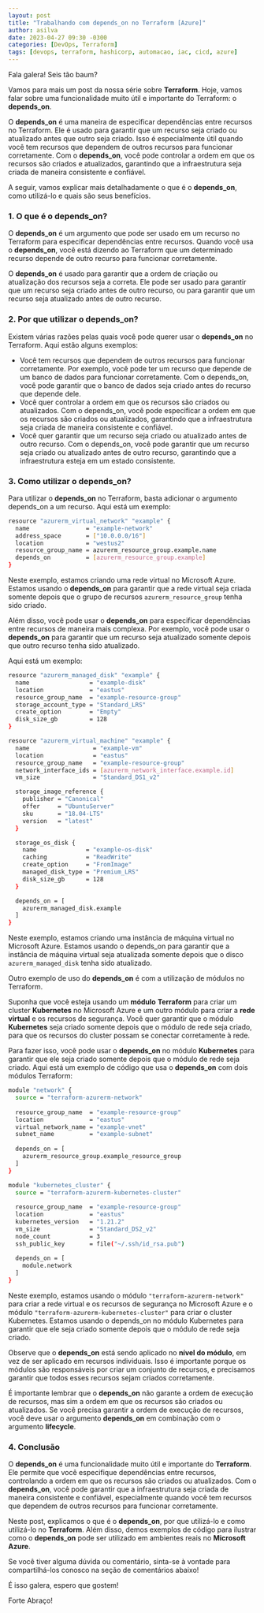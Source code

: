 ```yaml
---
layout: post
title: "Trabalhando com depends_on no Terraform [Azure]"
author: asilva
date: 2023-04-27 09:30 -0300
categories: [DevOps, Terraform]
tags: [devops, terraform, hashicorp, automacao, iac, cicd, azure]
---
```


Fala galera! Seis tão baum?

Vamos para mais um post da nossa série sobre **Terraform**. Hoje, vamos falar sobre uma funcionalidade muito útil e importante do Terraform: o **depends_on**.

O **depends_on** é uma maneira de especificar dependências entre recursos no Terraform. Ele é usado para garantir que um recurso seja criado ou atualizado antes que outro seja criado. Isso é especialmente útil quando você tem recursos que dependem de outros recursos para funcionar corretamente. Com o **depends_on**, você pode controlar a ordem em que os recursos são criados e atualizados, garantindo que a infraestrutura seja criada de maneira consistente e confiável.

A seguir, vamos explicar mais detalhadamente o que é o **depends_on**, como utilizá-lo e quais são seus benefícios.

### **1. O que é o depends_on?**

O **depends_on** é um argumento que pode ser usado em um recurso no Terraform para especificar dependências entre recursos. Quando você usa o **depends_on**, você está dizendo ao Terraform que um determinado recurso depende de outro recurso para funcionar corretamente.

O **depends_on** é usado para garantir que a ordem de criação ou atualização dos recursos seja a correta. Ele pode ser usado para garantir que um recurso seja criado antes de outro recurso, ou para garantir que um recurso seja atualizado antes de outro recurso.

### **2. Por que utilizar o depends_on?**

Existem várias razões pelas quais você pode querer usar o **depends_on** no Terraform. Aqui estão alguns exemplos:

- Você tem recursos que dependem de outros recursos para funcionar corretamente. Por exemplo, você pode ter um recurso que depende de um banco de dados para funcionar corretamente. Com o depends_on, você pode garantir que o banco de dados seja criado antes do recurso que depende dele.
- Você quer controlar a ordem em que os recursos são criados ou atualizados. Com o depends_on, você pode especificar a ordem em que os recursos são criados ou atualizados, garantindo que a infraestrutura seja criada de maneira consistente e confiável.
- Você quer garantir que um recurso seja criado ou atualizado antes de outro recurso. Com o depends_on, você pode garantir que um recurso seja criado ou atualizado antes de outro recurso, garantindo que a infraestrutura esteja em um estado consistente.

### **3. Como utilizar o depends_on?**

Para utilizar o **depends_on** no Terraform, basta adicionar o argumento depends_on a um recurso. Aqui está um exemplo:

````bash
resource "azurerm_virtual_network" "example" {
  name                = "example-network"
  address_space       = ["10.0.0.0/16"]
  location            = "westus2"
  resource_group_name = azurerm_resource_group.example.name
  depends_on          = [azurerm_resource_group.example]
}
````

Neste exemplo, estamos criando uma rede virtual no Microsoft Azure. Estamos usando o **depends_on** para garantir que a rede virtual seja criada somente depois que o grupo de recursos `azurerm_resource_group` tenha sido criado.

Além disso, você pode usar o **depends_on** para especificar dependências entre recursos de maneira mais complexa. Por exemplo, você pode usar o **depends_on** para garantir que um recurso seja atualizado somente depois que outro recurso tenha sido atualizado. 

Aqui está um exemplo:

````bash
resource "azurerm_managed_disk" "example" {
  name                 = "example-disk"
  location             = "eastus"
  resource_group_name  = "example-resource-group"
  storage_account_type = "Standard_LRS"
  create_option        = "Empty"
  disk_size_gb         = 128
}

resource "azurerm_virtual_machine" "example" {
  name                  = "example-vm"
  location              = "eastus"
  resource_group_name   = "example-resource-group"
  network_interface_ids = [azurerm_network_interface.example.id]
  vm_size               = "Standard_DS1_v2"

  storage_image_reference {
    publisher = "Canonical"
    offer     = "UbuntuServer"
    sku       = "18.04-LTS"
    version   = "latest"
  }

  storage_os_disk {
    name              = "example-os-disk"
    caching           = "ReadWrite"
    create_option     = "FromImage"
    managed_disk_type = "Premium_LRS"
    disk_size_gb      = 128
  }

  depends_on = [
    azurerm_managed_disk.example
  ]
}
````

Neste exemplo, estamos criando uma instância de máquina virtual no Microsoft Azure. Estamos usando o depends_on para garantir que a instância de máquina virtual seja atualizada somente depois que o disco `azurerm_managed_disk` tenha sido atualizado.

Outro exemplo de uso do **depends_on** é com a utilização de módulos no Terraform.

Suponha que você esteja usando um **módulo** **Terraform** para criar um cluster **Kubernetes** no Microsoft Azure e um outro módulo para criar a **rede virtual** e os recursos de segurança. Você quer garantir que o módulo **Kubernetes** seja criado somente depois que o módulo de rede seja criado, para que os recursos do cluster possam se conectar corretamente à rede.

Para fazer isso, você pode usar o **depends_on** no módulo **Kubernetes** para garantir que ele seja criado somente depois que o módulo de rede seja criado. Aqui está um exemplo de código que usa o **depends_on** com dois módulos Terraform:

````bash
module "network" {
  source = "terraform-azurerm-network"
  
  resource_group_name  = "example-resource-group"
  location             = "eastus"
  virtual_network_name = "example-vnet"
  subnet_name          = "example-subnet"
  
  depends_on = [
    azurerm_resource_group.example_resource_group
  ]
}

module "kubernetes_cluster" {
  source = "terraform-azurerm-kubernetes-cluster"
  
  resource_group_name  = "example-resource-group"
  location             = "eastus"
  kubernetes_version   = "1.21.2"
  vm_size              = "Standard_DS2_v2"
  node_count           = 3
  ssh_public_key       = file("~/.ssh/id_rsa.pub")
  
  depends_on = [
    module.network
  ]
}
````

Neste exemplo, estamos usando o módulo `"terraform-azurerm-network"` para criar a rede virtual e os recursos de segurança no Microsoft Azure e o módulo `"terraform-azurerm-kubernetes-cluster"` para criar o cluster Kubernetes. Estamos usando o depends_on no módulo Kubernetes para garantir que ele seja criado somente depois que o módulo de rede seja criado.

Observe que o **depends_on** está sendo aplicado no **nível do módulo**, em vez de ser aplicado em recursos individuais. Isso é importante porque os módulos são responsáveis por criar um conjunto de recursos, e precisamos garantir que todos esses recursos sejam criados corretamente.

É importante lembrar que o **depends_on** não garante a ordem de execução de recursos, mas sim a ordem em que os recursos são criados ou atualizados. Se você precisa garantir a ordem de execução de recursos, você deve usar o argumento **depends_on** em combinação com o argumento **lifecycle**.

### **4. Conclusão**

O **depends_on** é uma funcionalidade muito útil e importante do **Terraform**. Ele permite que você especifique dependências entre recursos, controlando a ordem em que os recursos são criados ou atualizados. Com o **depends_on**, você pode garantir que a infraestrutura seja criada de maneira consistente e confiável, especialmente quando você tem recursos que dependem de outros recursos para funcionar corretamente.

Neste post, explicamos o que é o **depends_on**, por que utilizá-lo e como utilizá-lo no **Terraform**. Além disso, demos exemplos de código para ilustrar como o **depends_on** pode ser utilizado em ambientes reais no **Microsoft Azure**.

Se você tiver alguma dúvida ou comentário, sinta-se à vontade para compartilhá-los conosco na seção de comentários abaixo!

É isso galera, espero que gostem!

Forte Abraço!